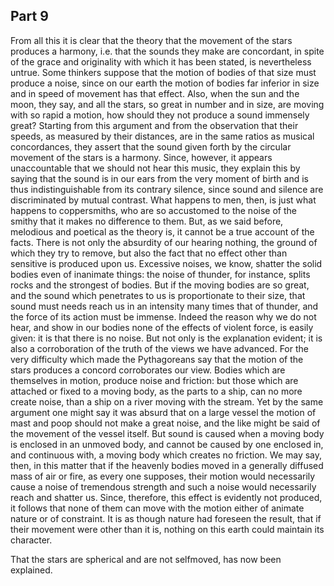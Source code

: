 ## Part 9

From all this it is clear that the theory that the movement of the stars produces a harmony, i.e.
that the sounds they make are concordant, in spite of the grace and originality with which it has been stated, is nevertheless untrue.
Some thinkers suppose that the motion of bodies of that size must produce a noise, since on our earth the motion of bodies far inferior in size and in speed of movement has that effect.
Also, when the sun and the moon, they say, and all the stars, so great in number and in size, are moving with so rapid a motion, how should they not produce a sound immensely great?
Starting from this argument and from the observation that their speeds, as measured by their distances, are in the same ratios as musical concordances, they assert that the sound given forth by the circular movement of the stars is a harmony.
Since, however, it appears unaccountable that we should not hear this music, they explain this by saying that the sound is in our ears from the very moment of birth and is thus indistinguishable from its contrary silence, since sound and silence are discriminated by mutual contrast.
What happens to men, then, is just what happens to coppersmiths, who are so accustomed to the noise of the smithy that it makes no difference to them.
But, as we said before, melodious and poetical as the theory is, it cannot be a true account of the facts.
There is not only the absurdity of our hearing nothing, the ground of which they try to remove, but also the fact that no effect other than sensitive is produced upon us.
Excessive noises, we know, shatter the solid bodies even of inanimate things: the noise of thunder, for instance, splits rocks and the strongest of bodies.
But if the moving bodies are so great, and the sound which penetrates to us is proportionate to their size, that sound must needs reach us in an intensity many times that of thunder, and the force of its action must be immense.
Indeed the reason why we do not hear, and show in our bodies none of the effects of violent force, is easily given: it is that there is no noise.
But not only is the explanation evident; it is also a corroboration of the truth of the views we have advanced.
For the very difficulty which made the Pythagoreans say that the motion of the stars produces a concord corroborates our view.
Bodies which are themselves in motion, produce noise and friction: but those which are attached or fixed to a moving body, as the parts to a ship, can no more create noise, than a ship on a river moving with the stream.
Yet by the same argument one might say it was absurd that on a large vessel the motion of mast and poop should not make a great noise, and the like might be said of the movement of the vessel itself.
But sound is caused when a moving body is enclosed in an unmoved body, and cannot be caused by one enclosed in, and continuous with, a moving body which creates no friction.
We may say, then, in this matter that if the heavenly bodies moved in a generally diffused mass of air or fire, as every one supposes, their motion would necessarily cause a noise of tremendous strength and such a noise would necessarily reach and shatter us.
Since, therefore, this effect is evidently not produced, it follows that none of them can move with the motion either of animate nature or of constraint.
It is as though nature had foreseen the result, that if their movement were other than it is, nothing on this earth could maintain its character.

That the stars are spherical and are not selfmoved, has now been explained.

